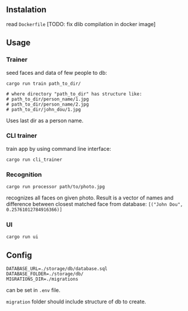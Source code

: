 ## Instalation
read `Dockerfile` [TODO: fix dlib compilation in docker image]

## Usage

### Trainer

seed faces and data of few people to db:

```
cargo run train path_to_dir/

# where directory "path_to_dir" has structure like:
# path_to_dir/person_name/1.jpg
# path_to_dir/person_name/2.jpg
# path_to_dir/john_dou/1.jpg
```
Uses last dir as a person name.

### CLI trainer
train app by using command line interface:
```
cargo run cli_trainer
```

### Recognition
```
cargo run processor path/to/photo.jpg
```
recognizes all faces on given photo. Result is a vector of names and difference between closest matched face from database: `[("John Dou", 0.25761012784916366)]`

### UI
```
cargo run ui
```

## Config

```
DATABASE_URL=./storage/db/database.sql
DATABASE_FOLDER=./storage/db/
MIGRATIONS_DIR=./migrations
```
can be set in `.env` file.

`migration` folder should include structure of db to create.


